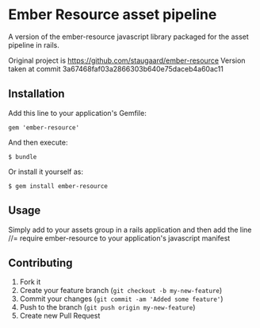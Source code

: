 # Ember Resource asset pipeline

A version of the ember-resource javascript library packaged for the asset pipeline in rails.

Original project is https://github.com/staugaard/ember-resource 
Version taken at commit 3a67468faf03a2866303b640e75daceb4a60ac11


## Installation

Add this line to your application's Gemfile:

    gem 'ember-resource'

And then execute:

    $ bundle

Or install it yourself as:

    $ gem install ember-resource

## Usage

Simply add to your assets group in a rails application and then add the line
//= require ember-resource
to your application's javascript manifest

## Contributing

1. Fork it
2. Create your feature branch (`git checkout -b my-new-feature`)
3. Commit your changes (`git commit -am 'Added some feature'`)
4. Push to the branch (`git push origin my-new-feature`)
5. Create new Pull Request
